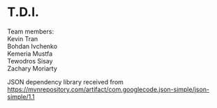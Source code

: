# T.D.I.
Team members:  
Kevin Tran  
Bohdan Ivchenko  
Kemeria Mustfa  
Tewodros Sisay  
Zachary Moriarty  

JSON dependency library received from  
https://mvnrepository.com/artifact/com.googlecode.json-simple/json-simple/1.1
